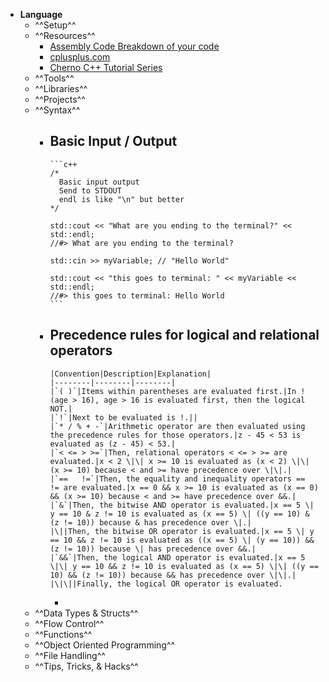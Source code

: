 - **Language**
	- ^^Setup^^
	- ^^Resources^^
		- [Assembly Code Breakdown of your code](https://godbolt.org/)
		- [cplusplus.com](http://cplusplus.com/reference/)
		- [Cherno C++ Tutorial Series](https://www.youtube.com/playlist?list=PLlrATfBNZ98dudnM48yfGUldqGD0S4FFb)
	- ^^Tools^^
	- ^^Libraries^^
	- ^^Projects^^
	- ^^Syntax^^
		- **Basic Input / Output**
			-
			  ```c++
			  /*
			  	Basic input output
			  	Send to STDOUT
			  	endl is like "\n" but better
			  */
			  
			  std::cout << "What are you ending to the terminal?" << std::endl;
			  //#> What are you ending to the terminal?
			  
			  std::cin >> myVariable; // "Hello World"
			  
			  std::cout << "this goes to terminal: " << myVariable << std::endl;
			  //#> this goes to terminal: Hello World
			  ```
		- **Precedence rules for logical and relational operators**
			-
			  |Convention|Description|Explanation|
			  |--------|--------|--------|
			  |`( )`|Items within parentheses are evaluated first.|In !(age > 16), age > 16 is evaluated first, then the logical NOT.|
			  |`!`|Next to be evaluated is !.||
			  |`* / % + -`|Arithmetic operator are then evaluated using the precedence rules for those operators.|z - 45 < 53 is evaluated as (z - 45) < 53.|
			  |`< <= > >=`|Then, relational operators < <= > >= are evaluated.|x < 2 \|\| x >= 10 is evaluated as (x < 2) \|\| (x >= 10) because < and >= have precedence over \|\|.|
			  |`==   !=`|Then, the equality and inequality operators == != are evaluated.|x == 0 && x >= 10 is evaluated as (x == 0) && (x >= 10) because < and >= have precedence over &&.|
			  |`&`|Then, the bitwise AND operator is evaluated.|x == 5 \| y == 10 & z != 10 is evaluated as (x == 5) \| ((y == 10) & (z != 10)) because & has precedence over \|.|
			  |\||Then, the bitwise OR operator is evaluated.|x == 5 \| y == 10 && z != 10 is evaluated as ((x == 5) \| (y == 10)) && (z != 10)) because \| has precedence over &&.|
			  |`&&`|Then, the logical AND operator is evaluated.|x == 5 \|\| y == 10 && z != 10 is evaluated as (x == 5) \|\| ((y == 10) && (z != 10)) because && has precedence over \|\|.|
			  |\|\||Finally, the logical OR operator is evaluated.
			-
	- ^^Data Types & Structs^^
	- ^^Flow Control^^
	- ^^Functions^^
	- ^^Object Oriented Programming^^
	- ^^File Handling^^
	- ^^Tips, Tricks, & Hacks^^